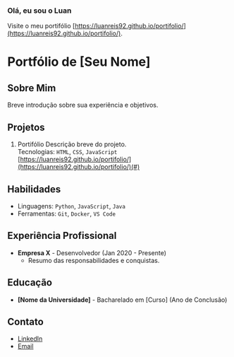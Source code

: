### Olá, eu sou o Luan

Visite o meu portifólio [https://luanreis92.github.io/portifolio/](https://luanreis92.github.io/portifolio/).

# Portfólio de [Seu Nome]

## Sobre Mim
Breve introdução sobre sua experiência e objetivos.

## Projetos
1. Portifólio
   Descrição breve do projeto.  
   Tecnologias: `HTML`, `CSS`, `JavaScript`  
   [https://luanreis92.github.io/portifolio/](https://luanreis92.github.io/portifolio/)(#)

## Habilidades
- Linguagens: `Python`, `JavaScript`, `Java`
- Ferramentas: `Git`, `Docker`, `VS Code`

## Experiência Profissional
- **Empresa X** - Desenvolvedor (Jan 2020 - Presente)
  - Resumo das responsabilidades e conquistas.

## Educação
- **[Nome da Universidade]** - Bacharelado em [Curso] (Ano de Conclusão)

## Contato
- [LinkedIn](#)
- [Email](mailto:seuemail@dominio.com)

